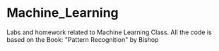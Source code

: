 # Machine_Learning
Labs and homework related to Machine Learning Class. All the code is based on  the Book: "Pattern Recognition" by Bishop

